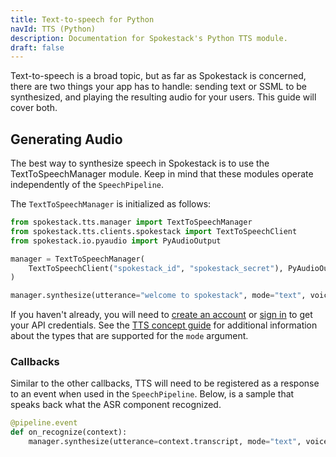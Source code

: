 ```yaml
---
title: Text-to-speech for Python
navId: TTS (Python)
description: Documentation for Spokestack's Python TTS module.
draft: false
---
```


Text-to-speech is a broad topic, but as far as Spokestack is concerned, there are two things your app has to handle: sending text or SSML to be synthesized, and playing the resulting audio for your users. This guide will cover both.

## Generating Audio

The best way to synthesize speech in Spokestack is to use the TextToSpeechManager module. Keep in mind that these modules operate independently of the `SpeechPipeline`.

The `TextToSpeechManager` is initialized as follows:

```python
from spokestack.tts.manager import TextToSpeechManager
from spokestack.tts.clients.spokestack import TextToSpeechClient
from spokestack.io.pyaudio import PyAudioOutput

manager = TextToSpeechManager(
    TextToSpeechClient("spokestack_id", "spokestack_secret"), PyAudioOutput()
)

manager.synthesize(utterance="welcome to spokestack", mode="text", voice="demo-male")
```

If you haven't already, you will need to [create an account](/create) or [sign in](/login) to get your API credentials. See the [TTS concept guide](/docs/Concepts/tts) for additional information about the types that are supported for the `mode` argument.

### Callbacks

Similar to the other callbacks, TTS will need to be registered as a response to an event when used in the `SpeechPipeline`. Below, is a sample that speaks back what the ASR component recognized.

```python
@pipeline.event
def on_recognize(context):
    manager.synthesize(utterance=context.transcript, mode="text", voice="demo-male")
```
